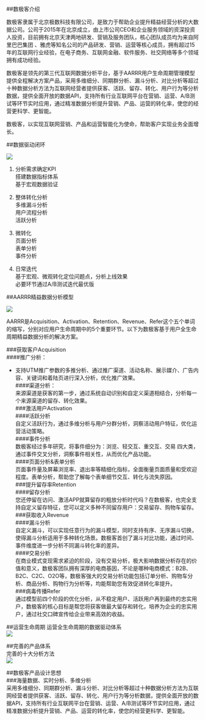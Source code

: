 ##数极客介绍   

数极客隶属于北京极数科技有限公司，是致力于帮助企业提升精益经营分析的大数据公司。公司于2015年在北京成立，由上市公司CEO和企业服务领域的资深投资人投资，目前拥有北京天津两地研发、营销及服务团队，核心团队成员均为来自阿里巴巴集团 、雅虎等知名公司的产品研发、营销、运营等核心成员，拥有超过15年的互联网行业经验，在电子商务、互联网金融、软件服务、社交网络等多个领域拥有成功经验。  

数极客是领先的第三代互联网数据分析平台，基于AARRR用户生命周期管理模型提供全程解决方案产品，采用多维细分、同期群分析、漏斗分析、对比分析等超过十种数据分析方法为互联网经营者提供获客、活跃、留存、转化、用户行为等分析数据，提供全面开放的数据API，支持所有行业互联网平台在营销、运营、A/B测试等环节实时应用，通过精准数据分析提升营销、产品、运营的转化率，使您的经营更科学、更智能。  

数极客，以实现互联网营销、产品和运营智能化为使命，帮助客户实现业务全面增长。  

##数据驱动闭环

![](http://www.shujike.com/docsimg/数据驱动闭环.jpg)

1. 分析需求确定KPI  
   搭建数据指标体系  
   基于宏观数据验证  
   
2. 整体转化分析  
   多维漏斗分析  
   用户流程分析  
   活跃分析  
   
3. 微转化  
   页面分析  
   表单分析  
   事件分析  

4. 日常迭代  
   基于宏观、微观转化定位问题点，分析上线效果  
   必要环节通过A/B测试迭代最优版  
   
##AARRR精益数据分析模型

![](http://www.shujike.com/docsimg/AARRR精益数据分析模型.png)

AARRR是Acquisition、Activation、Retention、Revenue、Refer这个五个单词的缩写，分别对应用户生命周期中的5个重要环节。以下为数极客基于用户全生命周期精益数据分析的解决方案。

###获取客户Acquisition  
####推广分析：  
* 支持UTM推广参数的多推分析、通过推广渠道、活动名称、展示媒介、广告内容、关键词和着陆页进行深入分析，优化推广效果。  
####渠道分析：  
来源渠道是获客的第一步，通过系统自动识别和自定义渠道相结合，分析每一个来源渠道的留存、转化效果。  
###激活用户Activation  
####活跃分析  
自定义活跃行为，通过多维分析与用户分群分析，洞察活动用户特征，优化运营活动策略。  
####事件分析  
数极客经过多年研究，将事件细分为：浏览、轻交互、重交互、交易 四大类，通过事件交叉分析，洞察事件相关性，从而优化产品功能。  
####页面分析&表单分析  
页面事件量及屏幕浏览率、退出率等精细化指标，全面衡量页面质量和受欢迎程度。表单分析，帮助您了解每个表单细节交互、转化与流失原因。  
###提升留存率Retention  
####留存分析  
您还停留在访问、激活APP就算留存的粗放分析时代吗？在数极客，也完全支持自定义留存特征，您可以定义多种不同留存用户：交易留存、购物车留存。  
###获取收入Revenue  
####漏斗分析  
自定义漏斗，可以实现任意行为的漏斗模型，同时支持有序、无序漏斗切换，使得漏斗分析适用于多种转化场景。数极客首创了漏斗对比功能，通过时间、事件维度进一步分析不同漏斗转化率的差异。  
####交易分析  
在商业模式变现需求紧迫的阶段，没有交易分析，极大影响数据分析存在的价值和意义，数极客团队拥有深厚的电商基因，不论是哪种电商模式：B2B、B2C、C2C、O2O等，数极客强大的交易分析功能包括订单分析、购物车分析、商品分析、购物行为分析等，均能帮助您有效促进转化率提升。  
###病毒传播Refer  
通过模型前四个阶段的优化分析，从不稳定用户、活跃用户再到最终的忠实用户，数极客的核心目标是帮您将获客做最大留存和转化，培养为企业的忠实用户，通过社交口碑宣传给企业带来高效的收益。  


##运营生命周期
运营全生命周期的数据驱动体系  
![](http://www.shujike.com/docsimg/运营生命周期.png)  

##完善的产品体系  
完善的十大分析方法  
![](http://www.shujike.com/docsimg/十大分析方法.jpg)  


##数极客产品设计思想  
###海量数据、实时分析、多维分析    
采用多维细分、同期群分析、漏斗分析、对比分析等超过十种数据分析方法为互联网经营者提供获客、活跃、留存、转化、用户行为等分析数据，提供全面开放的数据API，支持所有行业互联网平台在营销、运营、A/B测试等环节实时应用，通过精准数据分析提升营销、产品、运营的转化率，使您的经营更科学、更智能。  
